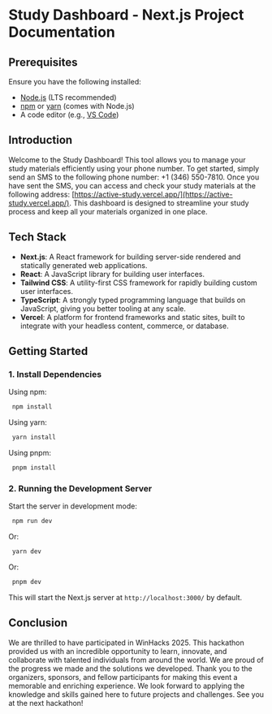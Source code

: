 # Study Dashboard - Next.js Project Documentation

## Prerequisites
Ensure you have the following installed:
- [Node.js](https://nodejs.org/) (LTS recommended)
- [npm](https://www.npmjs.com/) or [yarn](https://yarnpkg.com/) (comes with Node.js)
- A code editor (e.g., [VS Code](https://code.visualstudio.com/))

## Introduction
Welcome to the Study Dashboard! This tool allows you to manage your study materials efficiently using your phone number. To get started, simply send an SMS to the following phone number: +1 (346) 550-7810. Once you have sent the SMS, you can access and check your study materials at the following address: [https://active-study.vercel.app/](https://active-study.vercel.app/). This dashboard is designed to streamline your study process and keep all your materials organized in one place.

## Tech Stack

- **Next.js**: A React framework for building server-side rendered and statically generated web applications.
- **React**: A JavaScript library for building user interfaces.
- **Tailwind CSS**: A utility-first CSS framework for rapidly building custom user interfaces.
- **TypeScript**: A strongly typed programming language that builds on JavaScript, giving you better tooling at any scale.
- **Vercel**: A platform for frontend frameworks and static sites, built to integrate with your headless content, commerce, or database.


## Getting Started

### 1. Install Dependencies
Using npm:
```sh
 npm install
```
Using yarn:
```sh
 yarn install
```
Using pnpm:
```sh
 pnpm install
```

### 2. Running the Development Server
Start the server in development mode:
```sh
 npm run dev
```
Or:
```sh
 yarn dev
```
Or:
```sh
 pnpm dev
```

This will start the Next.js server at `http://localhost:3000/` by default.

## Conclusion
We are thrilled to have participated in WinHacks 2025. This hackathon provided us with an incredible opportunity to learn, innovate, and collaborate with talented individuals from around the world. We are proud of the progress we made and the solutions we developed. Thank you to the organizers, sponsors, and fellow participants for making this event a memorable and enriching experience. We look forward to applying the knowledge and skills gained here to future projects and challenges. See you at the next hackathon!
